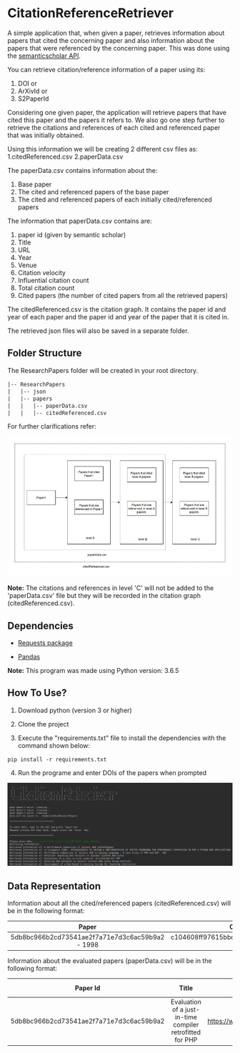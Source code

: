 <h1>CitationReferenceRetriever</h1>

A simple application that, when given a paper, retrieves information about papers that cited the concerning paper and also information about the papers that were referenced by the concerning paper. This was done using the [semanticscholar API](http://api.semanticscholar.org/).

You can retrieve citation/reference information of a paper using its:
1. DOI or
2. ArXivId or
3. S2PaperId

Considering one given paper, the application will retrieve papers that have cited this paper and the papers it refers to. We also go one step further to retrieve the citations and references of each cited and referenced paper that was initially obtained. 

Using this information we will be creating 2 different csv files as:<br>
1.citedReferenced.csv
2.paperData.csv

The paperData.csv contains information about the:
1. Base paper
2. The cited and referenced papers of the base paper
3. The cited and referenced papers of each initially cited/referenced papers

The information that paperData.csv contains are:
1. paper id (given by semantic scholar)
2. Title
3. URL
4. Year
5. Venue
6. Citation velocity
7. Influential citation count
8. Total citation count
9. Cited papers (the number of cited papers from all the retrieved papers)

The citedReferenced.csv is the citation graph. It contains the paper id and year of each paper and the paper id and year of the paper that it is cited in.

The retrieved json files will also be saved in a separate folder.

<h2>Folder Structure</h2>

The ResearchPapers folder will be created in your root directory.

````````````````````````````````````
|-- ResearchPapers
|   |-- json
|   |-- papers
|   |   |-- paperData.csv
|   |   |-- citedReferenced.csv

````````````````````````````````````


For further clarifications refer:

![picture](images/info.jpg)

<b>Note:</b> The citations and references in level 'C' will not be added to the 'paperData.csv' file but they will be recorded in the citation graph (citedReferenced.csv).

<h2>Dependencies</h2>

* [Requests package](https://pypi.org/project/requests/)

* [Pandas](https://pandas.pydata.org/pandas-docs/stable/install.html)

<b>Note:</b> This program was made using Python version: 3.6.5

<h2>How To Use?</h2>

1. Download python (version 3 or higher)

2. Clone the project

3. Execute the "requirements.txt" file to install the dependencies with the command shown below:
````````````````````````````````````
pip install -r requirements.txt
````````````````````````````````````
4. Run the programe and enter DOIs of the papers when prompted

![picture](images/cite.png)

<h2>Data Representation</h2>

Information about all the cited/referenced papers (citedReferenced.csv) will be in the following format:

| Paper | Cited Paper|
| :---: | :---: |
|5db8bc966b2cd73541ae2f7a71e7d3c6ac59b9a2 - 1998 |  c104608ff97615bbcd54d70573ea3f838d1e5457  - 2002 |

Information about the evaluated papers (paperData.csv) will be in the following format:

| Paper Id | Title | URL | Year | Venue | CitationVelocity | InfluentialCitationCount | TotalCitationCount | Cited Papers |
| :---: | :---: | :---: | :---: | :---: | :---: | :---: | :---: | :---: | 
| 5db8bc966b2cd73541ae2f7a71e7d3c6ac59b9a2 | Evaluation of a just-in-time compiler retrofitted for PHP | https://www.semanticscholar.org/paper/5db8bc966b2cd73541ae2f7a71e7d3c6ac59b9a2 | 2010 | VEE | 0 | 0 | 5 | 23 |
